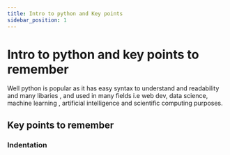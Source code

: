 ```yaml
---
title: Intro to python and Key points 
sidebar_position: 1
---
```


# Intro to python and key points to remember 
Well python is popular as it has easy syntax to understand and readability and many libaries , and used in many fields i.e web dev, data science, machine learning , artificial intelligence and scientific computing purposes.

## Key points to remember 

### Indentation 


